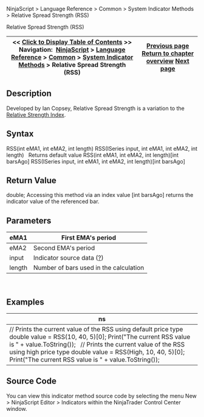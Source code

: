 ﻿
NinjaScript > Language Reference > Common > System Indicator Methods > Relative Spread Strength (RSS)

Relative Spread Strength (RSS)

| << [Click to Display Table of Contents](relative_spread_strength_rss.md) >> **Navigation:**     [NinjaScript](ninjascript-1.md) > [Language Reference](language_reference_wip-1.md) > [Common](common-1.md) > [System Indicator Methods](indicators-1.md) > Relative Spread Strength (RSS) | [Previous page](regression_channel-1.md) [Return to chapter overview](indicators-1.md) [Next page](relative_strength_index_rsi-1.md) |
| --- | --- |
## Description
Developed by Ian Copsey, Relative Spread Strength is a variation to the [Relative Strength Index](relative_strength_index_rsi-1.md). 

## Syntax
RSS(int eMA1, int eMA2, int length)
RSS(ISeries<double> input, int eMA1, int eMA2, int length)
 
Returns default value
RSS(int eMA1, int eMA2, int length)[int barsAgo]
RSS(ISeries<double> input, int eMA1, int eMA2, int length)[int barsAgo]

## Return Value
double; Accessing this method via an index value [int barsAgo] returns the indicator value of the referenced bar.

## Parameters

| eMA1 | First EMA's period |
| --- | --- |
| eMA2 | Second EMA's period |
| input | Indicator source data ([?](valid_input_data_for_indicator-1.md)) |
| length | Number of bars used in the calculation |
 
## 
## Examples

| ns |
| --- |
| // Prints the current value of the RSS using default price type double value = RSS(10, 40, 5)[0]; Print("The current RSS value is " + value.ToString());   // Prints the current value of the RSS using high price type double value = RSS(High, 10, 40, 5)[0]; Print("The current RSS value is " + value.ToString()); |

## Source Code
You can view this indicator method source code by selecting the menu New > NinjaScript Editor > Indicators within the NinjaTrader Control Center window.
